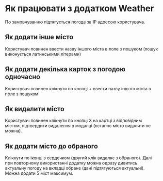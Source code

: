 # Як працювати з додатком Weather

По замовчуванню підтягується погода за IP адресою користувача.

## Як додати інше місто

Користувач повинен ввести назву іншого міста в поле з пошуком (пошук виконується латинськими літерами)

## Як додати декілька карток з погодою одночасно

Користувач повинен клікнути по кнопці + ввести назву іншого міста в поле з пошуком

## Як видалити місто

Користувач повинен клікнути по кнопці X на картці з відповідним містом, підтвердити видалення в модалці
(останнє місто видалити не можна).

## Як додати місто до обраного

Клікнути по іконці з сердечком (другий клік видаляє з обраного). Далі при повторному використанні додатку можна
одразу дивитись актуальну погоду на вкладці обране (дані підтягуються актуальні). Можна додати 5 міст максимум.
